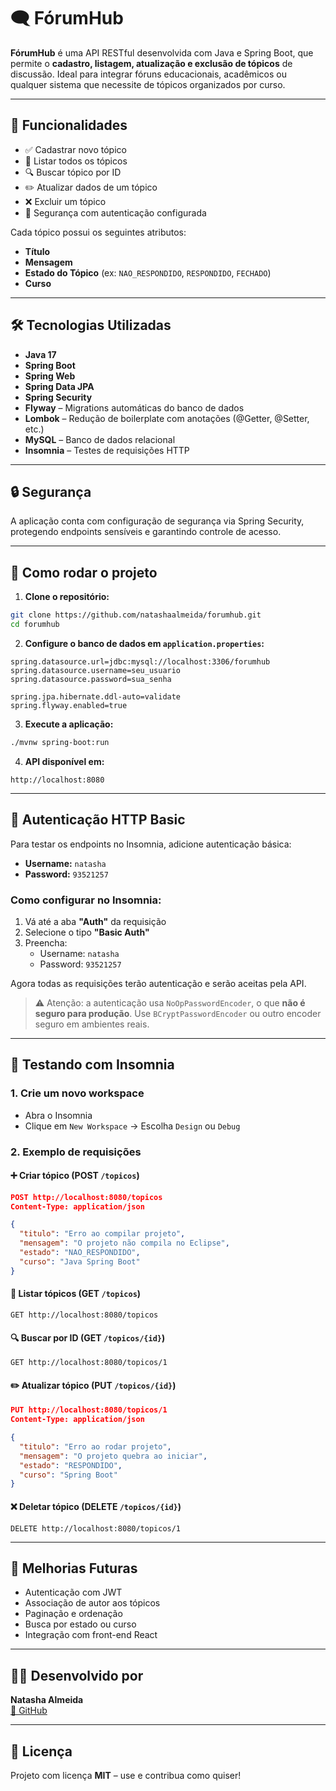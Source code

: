 
# 🗨️ FórumHub

**FórumHub** é uma API RESTful desenvolvida com Java e Spring Boot, que permite o **cadastro, listagem, atualização e exclusão de tópicos** de discussão. Ideal para integrar fóruns educacionais, acadêmicos ou qualquer sistema que necessite de tópicos organizados por curso.

---

## 🚀 Funcionalidades

- ✅ Cadastrar novo tópico
- 📄 Listar todos os tópicos
- 🔍 Buscar tópico por ID
- ✏️ Atualizar dados de um tópico
- ❌ Excluir um tópico
- 🔐 Segurança com autenticação configurada

Cada tópico possui os seguintes atributos:

- **Título**
- **Mensagem**
- **Estado do Tópico** (ex: `NAO_RESPONDIDO`, `RESPONDIDO`, `FECHADO`)
- **Curso**

---

## 🛠️ Tecnologias Utilizadas

- **Java 17**
- **Spring Boot**
- **Spring Web**
- **Spring Data JPA**
- **Spring Security**
- **Flyway** – Migrations automáticas do banco de dados
- **Lombok** – Redução de boilerplate com anotações (@Getter, @Setter, etc.)
- **MySQL** – Banco de dados relacional
- **Insomnia** – Testes de requisições HTTP

---

## 🔒 Segurança

A aplicação conta com configuração de segurança via Spring Security, protegendo endpoints sensíveis e garantindo controle de acesso.

---

## 🧪 Como rodar o projeto

1. **Clone o repositório:**

```bash
git clone https://github.com/natashaalmeida/forumhub.git
cd forumhub
```

2. **Configure o banco de dados em `application.properties`:**

```properties
spring.datasource.url=jdbc:mysql://localhost:3306/forumhub
spring.datasource.username=seu_usuario
spring.datasource.password=sua_senha

spring.jpa.hibernate.ddl-auto=validate
spring.flyway.enabled=true
```

3. **Execute a aplicação:**

```bash
./mvnw spring-boot:run
```

4. **API disponível em:**

```
http://localhost:8080
```

---

## 🔐 Autenticação HTTP Basic

Para testar os endpoints no Insomnia, adicione autenticação básica:

- **Username:** `natasha`
- **Password:** `93521257`

### Como configurar no Insomnia:

1. Vá até a aba **"Auth"** da requisição
2. Selecione o tipo **"Basic Auth"**
3. Preencha:
   - Username: `natasha`
   - Password: `93521257`

Agora todas as requisições terão autenticação e serão aceitas pela API.

> ⚠️ Atenção: a autenticação usa `NoOpPasswordEncoder`, o que **não é seguro para produção**. Use `BCryptPasswordEncoder` ou outro encoder seguro em ambientes reais.

---

## 🔧 Testando com Insomnia

### 1. Crie um novo workspace
- Abra o Insomnia
- Clique em `New Workspace` → Escolha `Design` ou `Debug`

### 2. Exemplo de requisições

#### ➕ Criar tópico (POST `/topicos`)
```json
POST http://localhost:8080/topicos
Content-Type: application/json

{
  "titulo": "Erro ao compilar projeto",
  "mensagem": "O projeto não compila no Eclipse",
  "estado": "NAO_RESPONDIDO",
  "curso": "Java Spring Boot"
}
```

#### 📄 Listar tópicos (GET `/topicos`)
```http
GET http://localhost:8080/topicos
```

#### 🔍 Buscar por ID (GET `/topicos/{id}`)
```http
GET http://localhost:8080/topicos/1
```

#### ✏️ Atualizar tópico (PUT `/topicos/{id}`)
```json
PUT http://localhost:8080/topicos/1
Content-Type: application/json

{
  "titulo": "Erro ao rodar projeto",
  "mensagem": "O projeto quebra ao iniciar",
  "estado": "RESPONDIDO",
  "curso": "Spring Boot"
}
```

#### ❌ Deletar tópico (DELETE `/topicos/{id}`)
```http
DELETE http://localhost:8080/topicos/1
```

---

## 🧠 Melhorias Futuras

- Autenticação com JWT
- Associação de autor aos tópicos
- Paginação e ordenação
- Busca por estado ou curso
- Integração com front-end React

---

## 👩‍💻 Desenvolvido por

**Natasha Almeida**  
[🔗 GitHub](https://github.com/natashaalmeida)

---

## 📌 Licença

Projeto com licença **MIT** – use e contribua como quiser!
